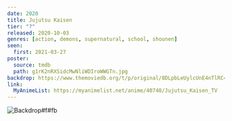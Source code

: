 ```yaml
---
date: 2020
title: Jujutsu Kaisen
tier: "?"
released: 2020-10-03
genres: [action, demons, supernatural, school, shounen]
seen:
  first: 2021-03-27
poster:
  source: tmdb
  path: g1rK2nRXSidcMwNliWDIroWWGTn.jpg
backdrop: https://www.themoviedb.org/t/p/original/8DLpbLeUylcUnE4nTlRC4b6jzNz.jpg
link:
  MyAnimeList: https://myanimelist.net/anime/40748/Jujutsu_Kaisen_TV
---
```


![Backdrop#f#fb](https://www.themoviedb.org/t/p/original/lthkKBLe1rX6iThgVFg22O02sJw.jpg "Source: TMDB")

